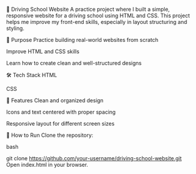 🚗 Driving School Website
A practice project where I built a simple, responsive website for a driving school using HTML and CSS. This project helps me improve my front-end skills, especially in layout structuring and styling.

🎯 Purpose
Practice building real-world websites from scratch

Improve HTML and CSS skills

Learn how to create clean and well-structured designs

🛠️ Tech Stack
HTML

CSS

📸 Features
Clean and organized design

Icons and text centered with proper spacing

Responsive layout for different screen sizes

🚀 How to Run
Clone the repository:

bash

git clone https://github.com/your-username/driving-school-website.git
Open index.html in your browser.
